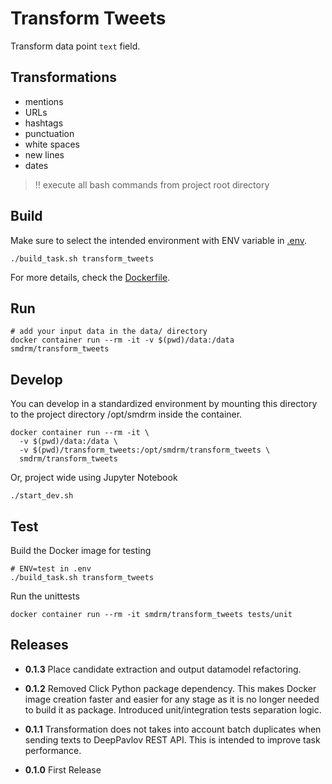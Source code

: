 # Transform Tweets

Transform data point `text` field.

## Transformations

* mentions
* URLs
* hashtags
* punctuation
* white spaces
* new lines
* dates

> :bangbang: execute all bash commands from project root directory

## Build

Make sure to select the intended environment with ENV variable in [.env](../.env).

```shell
./build_task.sh transform_tweets
```

For more details, check the [Dockerfile](Dockerfile).

## Run

```shell
# add your input data in the data/ directory
docker container run --rm -it -v $(pwd)/data:/data smdrm/transform_tweets
```

## Develop

You can develop in a standardized environment by mounting this directory
to the project directory /opt/smdrm inside the container.

```shell
docker container run --rm -it \
  -v $(pwd)/data:/data \
  -v $(pwd)/transform_tweets:/opt/smdrm/transform_tweets \
  smdrm/transform_tweets
```

Or, project wide using Jupyter Notebook

```shell
./start_dev.sh
```

## Test

Build the Docker image for testing

```shell
# ENV=test in .env
./build_task.sh transform_tweets
```

Run the unittests

```shell
docker container run --rm -it smdrm/transform_tweets tests/unit
```

## Releases

- **0.1.3**
  Place candidate extraction and output datamodel refactoring.

- **0.1.2**
  Removed Click Python package dependency. This makes Docker image creation
  faster and easier for any stage as it is no longer needed to build it as package.
  Introduced unit/integration tests separation logic.

- **0.1.1**
  Transformation does not takes into account batch duplicates when sending texts
  to DeepPavlov REST API. This is intended to improve task performance.

- **0.1.0**
  First Release

